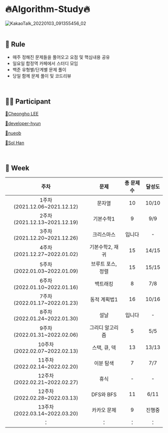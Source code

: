 # 🔥Algorithm-Study🔥

![KakaoTalk_20220103_091355456_02](https://user-images.githubusercontent.com/79739183/147913580-09d79c39-3a76-4fac-9744-5e18950c2712.jpg)
<br>
<br>
## 💯 Rule
 * 매주 정해진 문제들을 풀어오고 요점 및 핵심내용 공유
 * 일요일 합정역 카페에서 스터디 모임
 * 백준 유형별/단계별 문제 풀이 
 * 당일 함께 문제 풀이 및 코드리뷰 
 
 <br>

## 🧑‍💻 Participant
<p>
  <a target="_blank" href="https://github.com/CheongHo-Lee/" >🐲Cheongho LEE</a>
</p>
<p>
  <a target="_blank" href="https://github.com/developer-hyun" >🦈developer-hyun</a>
</p>
<p>
  <a target="_blank" href=https://github.com/nueob/" >🦄nueob</a>
</p>
<p>
  <a target="_blank" href="https://github.com/SolHaan" >🐤Sol Han</a>
</p>
<br>
   
## 📆 Week
|주차|문제|총 문제수|달성도|
|:---:|:---:|:---:|:---:|
|1주차(2021.12.06~2021.12.12)|문자열|10|10/10|
|2주차(2021.12.13~2021.12.19)|기본수학1|9|9/9|
|3주차(2021.12.20~2021.12.26)|크리스마스|입니다|-|
|4주차(2021.12.27~2022.01.02)|기본수학2, 재귀|15|14/15|
|5주차(2022.01.03~2022.01.09)|브루트 포스, 정렬|15|15/15|
|6주차(2022.01.10~2022.01.16)|백트래킹|8|7/8|
|7주차(2022.01.17~2022.01.23)|동적 계획법1|16|10/16|
|8주차(2022.01.24~2022.01.30)|설날|입니다|-|
|9주차(2022.01.31~2022.02.06)|그리디 알고리즘|5|5/5|
|10주차(2022.02.07~2022.02.13)|스택, 큐, 덱|13|13/13|
|11주차(2022.02.14~2022.02.20)|이분 탐색|7|7/7|
|12주차(2022.02.21~2022.02.27)|휴식|-|-|                                                 
|12주차(2022.02.28~2022.03.13)|DFS와 BFS|11|6/11|
|13주차(2022.03.14~2022.03.20)|카카오 문제|9|진행중|
|：|：|：|：|
